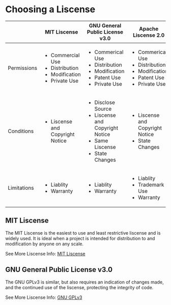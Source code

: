 # Choosing a Liscense

| | MIT Liscense | GNU General Public License v3.0 | Apache Liscense 2.0 |
| --- | --- | --- | --- |
| Permissions | <ul><li>Commercial Use</li><li>Distribution</li><li>Modification</li><li>Private Use</li></ul> | <ul><li>Commerical Use</li><li>Distribution</li><li>Modification</li><li>Patent Use</li><li>Private Use</li></ul> | <ul><li>Commerical Use</li><li>Distribution</li><li>Modification</li><li>Patent Use</li><li>Private Use</li></ul> |
| Conditions | <ul><li>Liscense and Copyright Notice</li></ul> | <ul><li>Disclose Source</li><li>Liscense and Copyright Notice</li><li>Same Liscense</li><li>State Changes</li></ul> | <ul><li>Liscense and Copyright Notice</li><li>State Changes</li></ul> |
|Limitations | <ul><li>Liablity</li><li>Warranty</li></ul> | <ul><li>Liablity</li><li>Warranty</li></ul> | <ul><li>Liablity</li><li>Trademark Use</li><li>Warranty</li></ul> |

## MIT Liscense

The MIT Liscense is the easiest to use and least restrictive liscense and is widely used. It is ideal when a project is intended for distribution to and modification by anyone on any scale. 

See More Liscense Info: [MIT Liscense](https://choosealicense.com/licenses/mit/)

## GNU General Public License v3.0

The GNU GPLv3 is similar, but also requires an indication of changes made, and the continued use of the liscense, protecting the integrity of code.

See More Liscense Info: [GNU GPLv3](https://choosealicense.com/licenses/gpl-3.0/)
